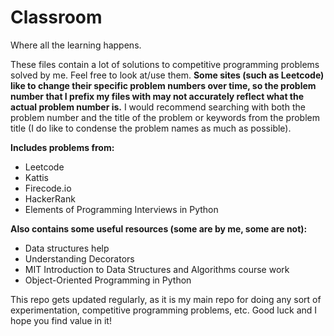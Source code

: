 # Classroom

Where all the learning happens.

These files contain a lot of solutions to competitive programming problems solved by me. Feel free to look at/use them.
**Some sites (such as Leetcode) like to change their specific problem numbers over time, so the problem number that I prefix my files with may not accurately reflect what the actual problem number is.** I would recommend searching with both the problem number and the title of the problem or keywords from the problem title (I do like to condense the problem names as much as possible).

**Includes problems from:**

- Leetcode
- Kattis
- Firecode.io
- HackerRank
- Elements of Programming Interviews in Python

**Also contains some useful resources (some are by me, some are not):**

- Data structures help
- Understanding Decorators
- MIT Introduction to Data Structures and Algorithms course work
- Object-Oriented Programming in Python

This repo gets updated regularly, as it is my main repo for doing any sort of experimentation, competitive programming problems, etc.
Good luck and I hope you find value in it!
